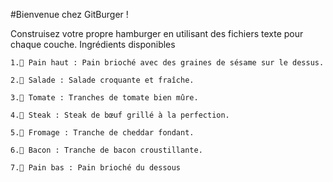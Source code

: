 #Bienvenue chez GitBurger !

Construisez votre propre hamburger en utilisant des fichiers texte pour chaque couche.
Ingrédients disponibles


    1.🥯 Pain haut : Pain brioché avec des graines de sésame sur le dessus.

    2.🥬 Salade : Salade croquante et fraîche.

    3.🍅 Tomate : Tranches de tomate bien mûre.

    4.🥩 Steak : Steak de bœuf grillé à la perfection.

    5.🧀 Fromage : Tranche de cheddar fondant.

    6.🥓 Bacon : Tranche de bacon croustillante.

    7.🍞 Pain bas : Pain brioché du dessous

